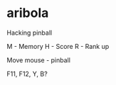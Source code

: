 # aribola
Hacking pinball


M - Memory
H - Score
R - Rank up

Move mouse - pinball

F11, F12, Y, B?


